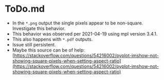 # ToDo.md

* In the `*.png` output the single pixels appear to be non-square. Investigate this behavior.
* This behavior was observed per 2021-04-19 using mpl version 3.4.1.
* This also happens with `*.pdf` outputs.
* Issue still persistent.
* Maybe this source can be of help:  
[https://stackoverflow.com/questions/54216002/pyplot-imshow-not-showing-square-pixels-when-setting-aspect-ratio](https://stackoverflow.com/questions/54216002/pyplot-imshow-not-showing-square-pixels-when-setting-aspect-ratio)

